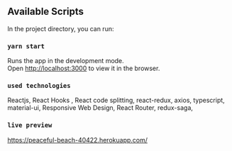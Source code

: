 
## Available Scripts

In the project directory, you can run:

### `yarn start`

Runs the app in the development mode.<br />
Open [http://localhost:3000](http://localhost:3000) to view it in the browser.

### `used technologies`
Reactjs,
React Hooks ,
React code splitting,
react-redux,
axios,
typescript,
material-ui,
Responsive Web Design,
React Router,
redux-saga,

### `live preview`
https://peaceful-beach-40422.herokuapp.com/




